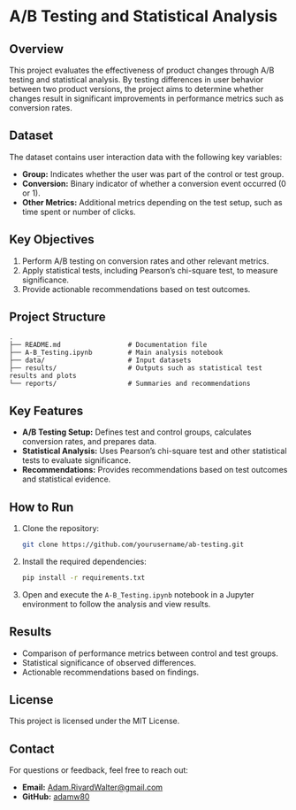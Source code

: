 # A/B Testing and Statistical Analysis

## Overview
This project evaluates the effectiveness of product changes through A/B testing and statistical analysis. By testing differences in user behavior between two product versions, the project aims to determine whether changes result in significant improvements in performance metrics such as conversion rates.

## Dataset
The dataset contains user interaction data with the following key variables:
- **Group:** Indicates whether the user was part of the control or test group.
- **Conversion:** Binary indicator of whether a conversion event occurred (0 or 1).
- **Other Metrics:** Additional metrics depending on the test setup, such as time spent or number of clicks.

## Key Objectives
1. Perform A/B testing on conversion rates and other relevant metrics.
2. Apply statistical tests, including Pearson’s chi-square test, to measure significance.
3. Provide actionable recommendations based on test outcomes.

## Project Structure
```
.
├── README.md                 # Documentation file
├── A-B_Testing.ipynb         # Main analysis notebook
├── data/                     # Input datasets
├── results/                  # Outputs such as statistical test results and plots
└── reports/                  # Summaries and recommendations
```

## Key Features
- **A/B Testing Setup:** Defines test and control groups, calculates conversion rates, and prepares data.
- **Statistical Analysis:** Uses Pearson’s chi-square test and other statistical tests to evaluate significance.
- **Recommendations:** Provides recommendations based on test outcomes and statistical evidence.

## How to Run
1. Clone the repository:
    ```bash
    git clone https://github.com/yourusername/ab-testing.git
    ```
2. Install the required dependencies:
    ```bash
    pip install -r requirements.txt
    ```
3. Open and execute the `A-B_Testing.ipynb` notebook in a Jupyter environment to follow the analysis and view results.

## Results
- Comparison of performance metrics between control and test groups.
- Statistical significance of observed differences.
- Actionable recommendations based on findings.

## License
This project is licensed under the MIT License.

## Contact
For questions or feedback, feel free to reach out:
- **Email:** Adam.RivardWalter@gmail.com  
- **GitHub:** [adamw80](https://github.com/adamw80)
